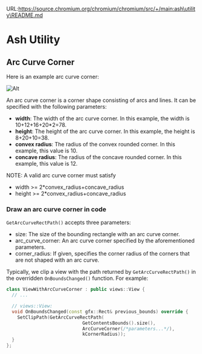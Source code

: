 URL:https://source.chromium.org/chromium/chromium/src/+/main:ash\utility\README.md
# Ash Utility

## Arc Curve Corner

Here is an example arc curve corner:

![Alt](markdown_resources/arc_curve_corner_example.png)

An arc curve corner is a corner shape consisting of arcs and lines. It can be
specified with the following parameters:
- **width**: The width of the arc curve corner. In this example, the width is
          10+12+16+20*2=78.
- **height**: The height of the arc curve corner. In this example, the height
          is 8+20+10=38.
- **convex radius**: The radius of the convex rounded corner. In this example,
          this value is 10.
- **concave radius**: The radius of the concave rounded corner. In this example,
          this value is 12.

NOTE: A valid arc curve corner must satisfy
- width >= 2*convex_radius+concave_radius
- height >= 2*convex_radius+concave_radius

### Draw an arc curve corner in code

`GetArcCurveRectPath()` accepts three parameters:
- size: The size of the bounding rectangle with an arc curve corner.
- arc_curve_corner: An arc curve corner specified by the aforementioned
    parameters.
- corner_radius: If given, specifies the corner radius of the corners that are
    not shaped with an arc curve.

Typically, we clip a view with the path returned by `GetArcCurveRectPath()`
in the overridden `OnBoundsChanged()` function. For example:

~~~c++
class ViewWithArcCurveCorner : public views::View {
  // ...

  // views::View:
  void OnBoundsChanged(const gfx::Rect& previous_bounds) override {
    SetClipPath(GetArcCurveRectPath(
                            GetContentsBounds().size(),
                            ArcCurveCorner(/*parameters...*/),
                            kCornerRadius));
  }
};
~~~
